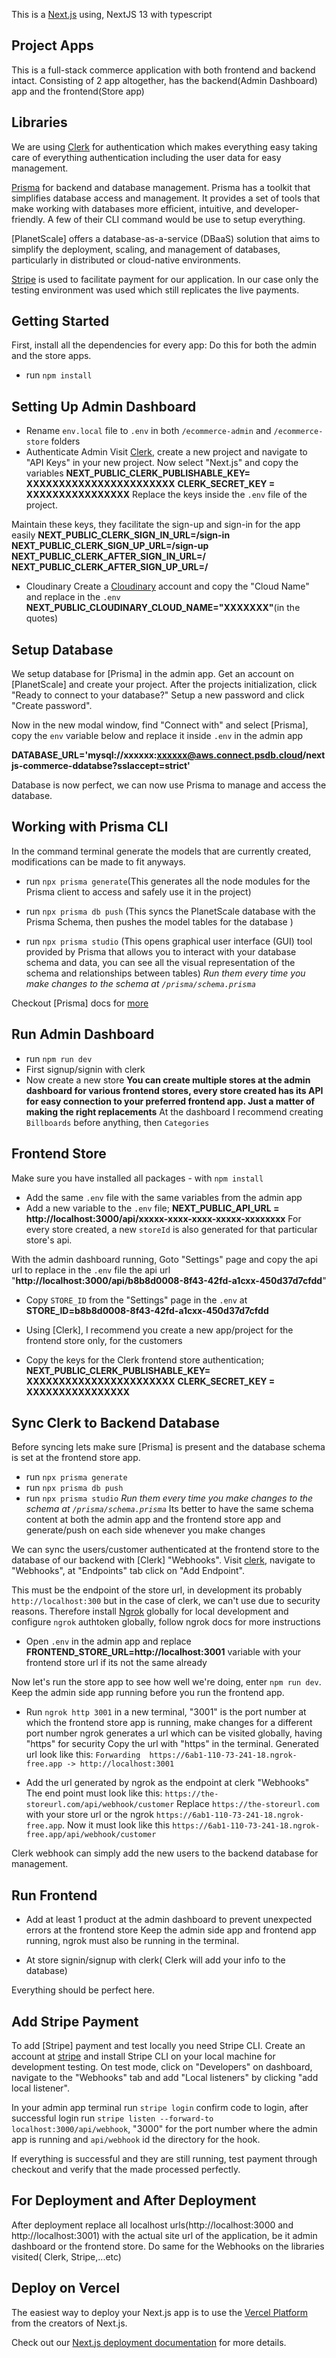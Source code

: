 This is a [Next.js](https://nextjs.org/) using, NextJS 13 with typescript

## Project Apps
This is a full-stack commerce application with both frontend and backend intact.
Consisting of 2 app altogether, has the backend(Admin Dashboard) app and the frontend(Store app)


## Libraries
We are using [Clerk](https://clerk.com/) for authentication which makes everything easy taking care of everything authentication including the user data for easy management.

[Prisma](https://prisma.io/) for backend and database management. Prisma has a toolkit that simplifies database access and management. It provides a set of tools that make working with databases more efficient, intuitive, and developer-friendly. A few of their CLI command would be use to setup everything.

[PlanetScale] offers a database-as-a-service (DBaaS) solution that aims to simplify the deployment, scaling, and management of databases, particularly in distributed or cloud-native environments.

[Stripe](https://stripe.com/) is used to facilitate payment for our application. In our case only the testing environment was used which still replicates the live payments.


## Getting Started
First, install all the dependencies for every app:
Do this for both the admin and the store apps.
- run `npm install`


## Setting Up Admin Dashboard
- Rename `env.local` file to `.env` in both `/ecommerce-admin` and `/ecommerce-store` folders
- Authenticate Admin
Visit [Clerk](https://clerk.com/), create a new project and navigate to "API Keys" in your new project. Now select "Next.js" and copy the variables
 **NEXT_PUBLIC_CLERK_PUBLISHABLE_KEY=  XXXXXXXXXXXXXXXXXXXXXXX**
 **CLERK_SECRET_KEY = XXXXXXXXXXXXXXXX**
Replace the keys inside the `.env` file of the project.

Maintain these keys, they facilitate the sign-up and sign-in for the app easily
**NEXT_PUBLIC_CLERK_SIGN_IN_URL=/sign-in**
**NEXT_PUBLIC_CLERK_SIGN_UP_URL=/sign-up**
**NEXT_PUBLIC_CLERK_AFTER_SIGN_IN_URL=/**
**NEXT_PUBLIC_CLERK_AFTER_SIGN_UP_URL=/**

- Cloudinary
Create a [Cloudinary](https://console.cloudinary.com/) account and copy the "Cloud Name" and replace in the `.env`
**NEXT_PUBLIC_CLOUDINARY_CLOUD_NAME="XXXXXXX"**(in the quotes)


## Setup Database
We setup database for [Prisma] in the admin app. Get an account on [PlanetScale] and create your project.
After the projects initialization, click "Ready to connect to your database?"
Setup a new password and click "Create password".

Now in the new modal window, find "Connect with" and select [Prisma], copy the `env` variable below and replace it inside `.env` in the admin app
 
**DATABASE_URL='mysql://xxxxxx:xxxxxx@aws.connect.psdb.cloud/nextjs-commerce-ddatabse?sslaccept=strict'**

Database is now perfect, we can now use Prisma to manage and access the database.

## Working with Prisma CLI
In the command terminal generate the models that are currently created, modifications can be made to fit anyways.
- run `npx prisma generate`(This generates all the node modules for the Prisma client to access and safely use it in the project)
  
- run `npx prisma db push` (This syncs the PlanetScale database with the Prisma Schema, then pushes the model tables for the database )
  
- run `npx prisma studio` (This opens graphical user interface (GUI) tool provided by Prisma that allows you to interact with your database schema and data, you can see all the visual representation of the schema and relationships between tables)
*Run them every time you make changes to the schema at `/prisma/schema.prisma`*

Checkout [Prisma] docs for [more](https://www.prisma.io/docs)


## Run Admin Dashboard
- run `npm run dev`
- First signup/signin with clerk 
- Now create a new store
**You can create multiple stores at the admin dashboard for various frontend stores, every store created has its API for easy connection to your preferred frontend app. Just a matter of making the right replacements**
At the dashboard I recommend creating `Billboards` before anything, then `Categories`

## Frontend Store
Make sure you have installed all packages - with `npm install`

- Add the same `.env` file with the same variables from the admin app
- Add a new variable to the `.env` file; 
**NEXT_PUBLIC_API_URL = http://localhost:3000/api/xxxxx-xxxx-xxxx-xxxxx-xxxxxxxx**
For every store created, a new `storeId` is also generated for that particular store's api. 

With the admin dashboard running, Goto "Settings" page and copy the api url to replace in the `.env` file the api url "**http://localhost:3000/api/b8b8d0008-8f43-42fd-a1cxx-450d37d7cfdd**"

- Copy `STORE_ID` from the "Settings" page in the `.env` at **STORE_ID=b8b8d0008-8f43-42fd-a1cxx-450d37d7cfdd**

- Using [Clerk], I recommend you create a new app/project for the frontend store only, for the customers
- Copy the keys for the Clerk frontend store authentication;
 **NEXT_PUBLIC_CLERK_PUBLISHABLE_KEY=  XXXXXXXXXXXXXXXXXXXXXXX**
 **CLERK_SECRET_KEY = XXXXXXXXXXXXXXXX**

## Sync Clerk to Backend Database
Before syncing lets make sure [Prisma] is present and the database schema is set at the frontend store app.
- run `npx prisma generate`
- run `npx prisma db push`
- run `npx prisma studio` 
*Run them every time you make changes to the schema at `/prisma/schema.prisma`*
Its better to have the same schema content at both the admin app and the frontend store app and generate/push on each side whenever you make changes

We can sync the users/customer authenticated at the frontend store to the database of our backend with [Clerk] "Webhooks". Visit [clerk](https://clerk.com/), navigate to "Webhooks", at "Endpoints" tab click on "Add Endpoint". 

This must be the endpoint of the store url, in development its probably `http://localhost:300` but in the case of clerk, we can't use due to security reasons. Therefore install [Ngrok](https://ngrok.com) globally for local development and configure `ngrok` authtoken  globally, follow ngrok docs for more instructions

- Open `.env` in the admin app and replace **FRONTEND_STORE_URL=http://localhost:3001** variable with your frontend store url if its not the same already

Now let's run the store app to see how well we're doing, enter `npm run dev`. Keep the admin side app running before you run the frontend app.

- Run `ngrok http 3001` in a new terminal, "3001" is the port number at which the frontend store app is running, make changes for a different port number
ngrok generates a url which can be visited globally, having "https" for security
Copy the url with "https" in the terminal.
Generated url look like this: ``Forwarding  https://6ab1-110-73-241-18.ngrok-free.app -> http://localhost:3001``

- Add the url generated by ngrok as the endpoint at clerk "Webhooks"
The end point must look like this: `https://the-storeurl.com/api/webhook/customer`
Replace `https://the-storeurl.com` with your store url or the ngrok `https://6ab1-110-73-241-18.ngrok-free.app`. 
Now it must look like this `https://6ab1-110-73-241-18.ngrok-free.app/api/webhook/customer`

Clerk webhook can simply add the new users to the backend database for management.

## Run Frontend
- Add at least 1 product at the admin dashboard to prevent unexpected errors at the frontend store
Keep the admin side app and frontend app running, ngrok must also be running in the terminal.

- At store signin/signup with clerk( Clerk will add your info to the database)


Everything should be perfect here.

## Add Stripe Payment
To add [Stripe] payment and test locally you need Stripe CLI. Create an account at [stripe](http://stripe.com) and install Stripe CLI on your local machine for development testing.
On test mode, click on "Developers" on dashboard, navigate to the "Webhooks" tab and add "Local listeners" by clicking "add local listener". 

In your admin app terminal run `stripe login` confirm code to login, after successful login run `stripe listen --forward-to localhost:3000/api/webhook`, "3000" for the port number where the admin app is running and `api/webhook` id the directory for the hook.

If everything is successful and they are still running, test payment through checkout and verify that the made processed perfectly. 

## For Deployment and After Deployment
After deployment replace all localhost urls(http://localhost:3000 and http://localhost:3001) with the actual site url of the application, be it admin dashboard or the frontend store. 
Do same for the Webhooks on the libraries visited( Clerk, Stripe,...etc)

## Deploy on Vercel

The easiest way to deploy your Next.js app is to use the [Vercel Platform](https://vercel.com/new?utm_medium=default-template&filter=next.js&utm_source=create-next-app&utm_campaign=create-next-app-readme) from the creators of Next.js.

Check out our [Next.js deployment documentation](https://nextjs.org/docs/deployment) for more details.
